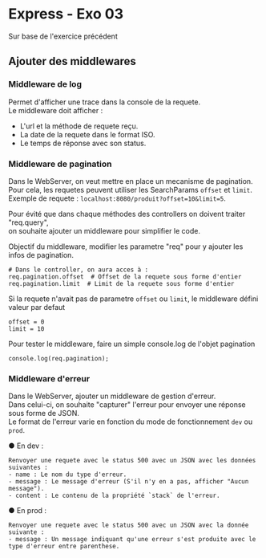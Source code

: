 # Express - Exo 03
Sur base de l'exercice précédent

## Ajouter des middlewares

### Middleware de log
Permet d'afficher une trace dans la console de la requete.  
Le middleware doit afficher :
 - L'url et la méthode de requete reçu.
 - La date de la requete dans le format ISO.
 - Le temps de réponse avec son status.

### Middleware de pagination
Dans le WebServer, on veut mettre en place un mecanisme de pagination.  
Pour cela, les requetes peuvent utiliser les SearchParams `offset` et `limit`.   
Exemple de requete : `localhost:8080/produit?offset=10&limit=5`.

Pour évité que dans chaque méthodes des controllers on doivent traiter "req.query",  
on souhaite ajouter un middleware pour simplifier le code.  


Objectif du middleware, modifier les parametre "req" pour y ajouter les infos de pagination.
```
# Dans le controller, on aura acces à : 
req.pagination.offset  # Offset de la requete sous forme d'entier
req.pagination.limit  # Limit de la requete sous forme d'entier
```
Si la requete n'avait pas de parametre `offset` ou `limit`, le middleware défini valeur par defaut
```
offset = 0
limit = 10
``` 

Pour tester le middleware, faire un simple console.log de l'objet pagination
```
console.log(req.pagination);
```

### Middleware d'erreur
Dans le WebServer, ajouter un middleware de gestion d'erreur.  
Dans celui-ci, on souhaite "capturer" l'erreur pour envoyer une réponse sous forme de JSON.  
Le format de l'erreur varie en fonction du mode de fonctionnement `dev` ou `prod`.  

● En dev :
```
Renvoyer une requete avec le status 500 avec un JSON avec les données suivantes : 
- name : Le nom du type d'erreur.
- message : Le message d'erreur (S'il n'y en a pas, afficher "Aucun message").
- content : Le contenu de la propriété `stack` de l'erreur. 
```

● En prod :
```
Renvoyer une requete avec le status 500 avec un JSON avec la donnée suivante : 
- message : Un message indiquant qu'une erreur s'est produite avec le type d'erreur entre parenthese.
```
